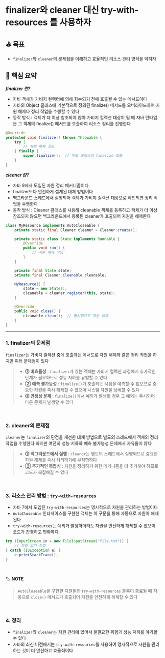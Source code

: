 # finalizer와 cleaner 대신 try-with-resources 를 사용하자


## ⛳️ 목표

- `finalizer`와 `cleaner`의 문제점을 이해하고 효율적인 리소스 관리 방식을 익히자
  <br>

## 📄 핵심 요약

***finalizer 란?***


- 자바 객체가 가비지 컬렉터에 의해 회수되기 전에 호출될 수 있는 메서드이다
- 자바의 Object 클래스에 기본적으로 정의된 finalize() 메서드를 오버라이드하여 자원 해제나 정리 작업을 수행할 수 있다
- 동작 방식 : 객체가 더 이상 참조되지 않아 가비지 컬렉션 대상이 될 때 자바 런타임은 그 객체의 finalize() 메서드를 호출하여 리소스 정리를 진행한다

```java
@Override
protected void finalize() throws Throwable {
    try {
        // 자원 해제 코드
    } finally {
        super.finalize();  // 부모 클래스의 finalize 호출
    }
}
```

***cleaner 란?***

- 자바 9에서 도입된 자원 정리 메커니즘이다
- finalizer보다 안전하게 설계된 대체 방법이다
- 백그라운드 스레드에서 실행되어 객체가 가비지 컬렉션 대상으로 확인되면 정리 작업을 수행한다
- 동작 방식 : Cleaner 클래스를 사용해 cleanable 객체를 등록하고 객체가 더 이상 참조되지 않으면 백그라운드에서 등록된 cleaner가 호출되어 자원을 해제한다

```java
class MyResource implements AutoCloseable {
    private static final Cleaner cleaner = Cleaner.create();

    private static class State implements Runnable {
        @Override
        public void run() {
            // 자원 해제 작업
        }
    }

    private final State state;
    private final Cleaner.Cleanable cleanable;

    MyResource() {
        state = new State();
        cleanable = cleaner.register(this, state);
    }

    @Override
    public void close() {
        cleanable.clean();  // 명시적으로 자원 해제
    }
}
```

***

### 1. finalizer의 문제점

`finalizer`는 가비지 컬렉션 중에 호출되는 메서드로 자원 해제와 같은 정리 작업을 하지만 여러 문제점이 있다

> - **⓵ 비효율성** : `finalizer`가 있는 객체는 가비지 컬렉션 과정에서 추가적인 단계가 필요하므로 성능 저하를 유발할 수 있다
> - **② 예측 불가능성** : `finalize()`가 호출되는 시점을 예측할 수 없으므로 중요한 자원을 즉시 해제할 수 없으며 시스템 자원을 낭비할 수 있다
> - **⓷ 안정성 문제** : `finalize()`에서 예외가 발생할 경우 그 예외는 무시되어 다른 문제가 발생할 수 있다

<br>

### 2. cleaner의 문제점

`cleaner`는 `finalizer`의 단점을 개선한 대체 방법으로 별도의 스레드에서 객체의 정리 작업을 수행한다
하지만 여전히 성능 저하와 예측 불가능성 문제에서 자유롭지 않다

> - **⓵ 백그라운드에서 실행** : `cleaner`는 별도의 스레드에서 실행되므로 중요한 자원 해제를 즉시 처리하기에 부적합하다
> - **② 추가적인 복잡성** : 자원을 정리하기 위한 메커니즘을 더 추가해야 하므로 코드가 복잡해질 수 있다

<br>

### 3. 리소스 관리 방법 : `try-with-resources`

- 자바 7에서 도입된 `try-with-resources`는 명시적으로 자원을 관리하는 방법이다
- `AutoCloseable` 인터페이스를 구현한 객체는 이 구문을 통해 자동으로 자원이 해제된다
- `try-with-resources`는 예외가 발생하더라도 자원을 안전하게 해제할 수 있으며 코드가 간결하고 명확하다

```java
try (InputStream in = new FileInputStream("file.txt")) {
    // 파일 읽기 작업
} catch (IOException e) {
    e.printStackTrace();
}
```

<br>

🏷️ **NOTE**

> `AutoCloseable`을 구현한 자원들은 `try-with-resources` 블록이 종료될 때 자동으로 `close()` 메서드가 호출되어 자원을 안전하게 해제할 수 있다

<br>

### 4. 정리

- `finalizer`와 `cleaner`는 자원 관리에 있어서 불필요한 위험과 성능 저하를 야기할 수 있다
- 자바의 최신 버전에서는 `try-with-resources`를 사용하여 명시적으로 자원을 관리하는 것이 더 안전하고 효율적이다